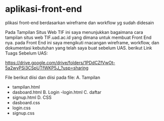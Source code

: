 # aplikasi-front-end
plikasi front-end berdasarkan wireframe dan workflow yg sudah didesain

Pada Tampilan Situs Web TIF ini saya menunjukkan bagaimana cara tampilan situs web TIF.uad.ac.id yang dimana untuk membuat Front End nya. pada Front End ini saya mengikuti rnacangan wireframe, workflow, dan dokumentasi kebutuhan yang telah saya buat sebelum UAS. berikut Link Tuags Sebelum UAS:

https://drive.google.com/drive/folders/1PDdCZfVwOt-5a2wyPSi3CSpUTfWKP5J_?usp=sharing

File berikut diisi dan diisi pada file: 
A. Tampilan
- tampilan.html 
- dasboard.html 
B. Login 
-login.html 
C. daftar 
- signup.html 
D. CSS
- dasboard.css
- login.css 
- signup.css

